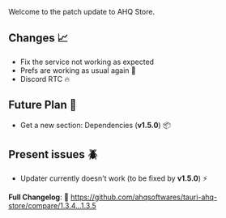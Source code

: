 Welcome to the patch update to AHQ Store.

## Changes 📈
- Fix the service not working as expected
- Prefs are working as usual again 📝
- Discord RTC 🔥

## Future Plan 🚀
- Get a new section: Dependencies (**v1.5.0**) 📦

## Present issues 🪲
- Updater currently doesn't work (to be fixed by **v1.5.0**) ⚡

**Full Changelog**: 📝 https://github.com/ahqsoftwares/tauri-ahq-store/compare/1.3.4...1.3.5
